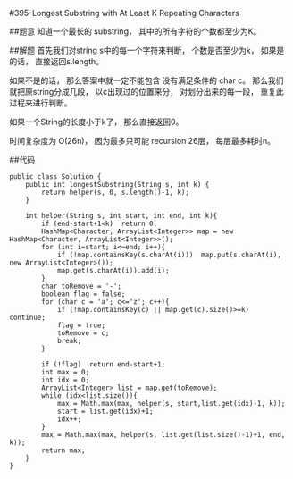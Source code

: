 #395-Longest Substring with At Least K Repeating Characters

##题意
知道一个最长的 substring， 其中的所有字符的个数都至少为K。

##解题
首先我们对string s中的每一个字符来判断， 个数是否至少为k， 如果是的话， 直接返回s.length。

如果不是的话， 那么答案中就一定不能包含 没有满足条件的 char c。 那么我们就把原string分成几段， 以c出现过的位置来分， 对划分出来的每一段， 重复此过程来进行判断。

如果一个String的长度小于k了， 那么直接返回0。

时间复杂度为 O(26n)， 因为最多只可能 recursion 26层， 每层最多耗时n。

##代码
```
public class Solution {
    public int longestSubstring(String s, int k) {
        return helper(s, 0, s.length()-1, k);
    }
    
    int helper(String s, int start, int end, int k){
        if (end-start+1<k)  return 0;
        HashMap<Character, ArrayList<Integer>> map = new HashMap<Character, ArrayList<Integer>>();
        for (int i=start; i<=end; i++){
            if (!map.containsKey(s.charAt(i)))  map.put(s.charAt(i), new ArrayList<Integer>());
            map.get(s.charAt(i)).add(i);
        }
        char toRemove = '-';
        boolean flag = false;
        for (char c = 'a'; c<='z'; c++){
            if (!map.containsKey(c) || map.get(c).size()>=k)  continue;
            flag = true;
            toRemove = c;
            break;
        }
        
        if (!flag)  return end-start+1;
        int max = 0;
        int idx = 0;
        ArrayList<Integer> list = map.get(toRemove);
        while (idx<list.size()){
            max = Math.max(max, helper(s, start,list.get(idx)-1, k));
            start = list.get(idx)+1;
            idx++;
        }
        max = Math.max(max, helper(s, list.get(list.size()-1)+1, end, k));
        return max;
    }
}
```